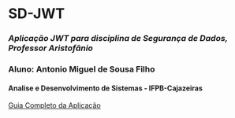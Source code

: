 # SD-JWT
### *Aplicação JWT para disciplina de Segurança de Dados, Professor Aristofânio*
### Aluno: Antonio Miguel de Sousa Filho
#### Analise e Desenvolvimento de Sistemas - IFPB-Cajazeiras
[Guia Completo da Aplicação](http://andreybleme.com/2017-04-01/autenticacao-com-jwt-no-spring-boot)
